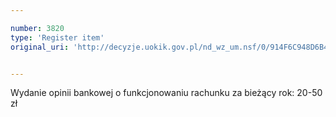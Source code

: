 ```yaml
---

number: 3820
type: 'Register item'
original_uri: 'http://decyzje.uokik.gov.pl/nd_wz_um.nsf/0/914F6C948D6B4170C1257A99003DE17F?OpenDocument'


---
```


Wydanie opinii bankowej o funkcjonowaniu rachunku za bieżący rok: 20-50 zł
